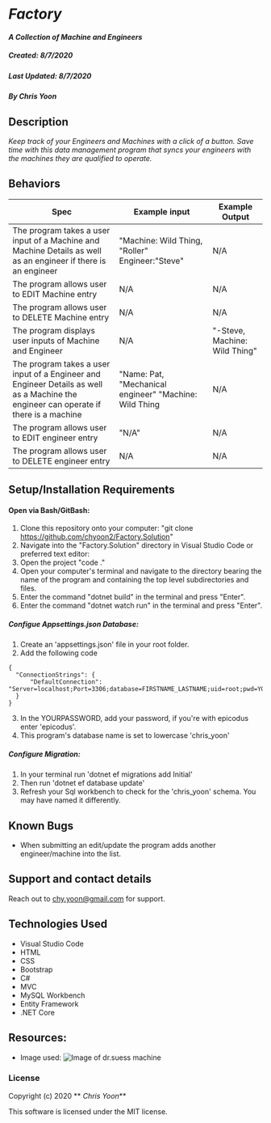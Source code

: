 #  _Factory_

#### _A Collection of Machine and Engineers_
##### __Created:__ 8/7/2020
##### __Last Updated:__ 8/7/2020 
##### By _**Chris Yoon**_  

## Description

_Keep track of your Engineers and Machines with a click of a button. Save time with this data management program that syncs your engineers with the machines they are qualified to operate._

## Behaviors

| Spec| Example input | Example Output
| ----------- | ----------- | ----------- |
| The program takes a user input of a Machine and Machine Details as well as an engineer if there is an engineer | "Machine: Wild Thing, "Roller" Engineer:"Steve" | N/A |
| The program allows user to EDIT Machine entry | N/A | N/A |
| The program allows user to DELETE Machine entry | N/A | N/A |
| The program displays user inputs of Machine and Engineer | N/A | "-Steve, Machine: Wild Thing"|
| The program takes a user input of a Engineer and Engineer Details as well as a Machine the engineer can operate if there is a machine | "Name: Pat, "Mechanical engineer" "Machine: Wild Thing | N/A |
| The program allows user to EDIT engineer entry | "N/A"  | N/A |
| The program allows user to DELETE engineer entry | N/A | N/A |

## Setup/Installation Requirements

#### Open via Bash/GitBash:

1. Clone this repository onto your computer:
    "git clone https://github.com/chyoon2/Factory.Solution"
2. Navigate into the "Factory.Solution" directory in Visual Studio Code or preferred text editor:
3. Open the project
    "code ."
4. Open your computer's terminal and navigate to the directory bearing the name of the program and containing the top level subdirectories and files.
5. Enter the command "dotnet build" in the terminal and press "Enter".
6. Enter the command "dotnet watch run" in the terminal and press "Enter".

##### Configue Appsettings.json Database:
1. Create an 'appsettings.json' file in your root folder.
2. Add the following code
```
{
  "ConnectionStrings": {
      "DefaultConnection": "Server=localhost;Port=3306;database=FIRSTNAME_LASTNAME;uid=root;pwd=YOURPASSWORD"
  }
}
```
3. In the YOURPASSWORD, add your password, if you're with epicodus enter 'epicodus'.
4. This program's database name is set to lowercase 'chris_yoon'

##### Configure Migration:
1. In your terminal run 'dotnet ef migrations add Initial'
2. Then run 'dotnet ef database update'
3. Refresh your Sql workbench to check for the 'chris_yoon' schema. You may have named it differently.

## Known Bugs

* When submitting an edit/update the program adds another engineer/machine into the list.

## Support and contact details
Reach out to chy.yoon@gmail.com for support.

## Technologies Used

* Visual Studio Code
* HTML
* CSS
* Bootstrap
* C#
* MVC
* MySQL Workbench
* Entity Framework
* .NET Core

## Resources:
* Image used: ![Image of dr.suess machine](https://i.pinimg.com/originals/54/e6/4b/54e64be199df9746546d2b94d3ee54d4.jpg)
### License

Copyright (c) 2020 ** _Chris Yoon_**

This software is licensed under the MIT license.